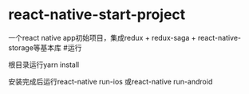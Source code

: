 # react-native-start-project
一个react native app初始项目，集成redux + redux-saga + react-native-storage等基本库
#运行

根目录运行yarn install

安装完成后运行react-native run-ios 或react-native run-android
